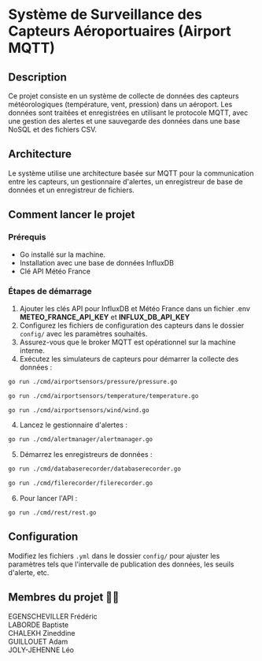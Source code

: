 # Système de Surveillance des Capteurs Aéroportuaires (Airport MQTT)

## Description
Ce projet consiste en un système de collecte de données des capteurs météorologiques (température, vent, pression) dans un aéroport. Les données sont traitées et enregistrées en utilisant le protocole MQTT, avec une gestion des alertes et une sauvegarde des données dans une base NoSQL et des fichiers CSV.

## Architecture
Le système utilise une architecture basée sur MQTT pour la communication entre les capteurs, un gestionnaire d'alertes, un enregistreur de base de données et un enregistreur de fichiers.

## Comment lancer le projet

### Prérequis
- Go installé sur la machine.
- Installation avec une base de données InfluxDB
- Clé API Météo France

### Étapes de démarrage
1. Ajouter les clés API pour InfluxDB et Météo France dans un fichier .env **METEO_FRANCE_API_KEY** et **INFLUX_DB_API_KEY**
2. Configurez les fichiers de configuration des capteurs dans le dossier `config/` avec les paramètres souhaités.
3. Assurez-vous que le broker MQTT est opérationnel sur la machine interne.
4. Exécutez les simulateurs de capteurs pour démarrer la collecte des données :

```bash
go run ./cmd/airportsensors/pressure/pressure.go
```
```bash
go run ./cmd/airportsensors/temperature/temperature.go
```
```bash
go run ./cmd/airportsensors/wind/wind.go
```

4. Lancez le gestionnaire d'alertes :

```bash
go run ./cmd/alertmanager/alertmanager.go
```

5. Démarrez les enregistreurs de données :
```bash
go run ./cmd/databaserecorder/databaserecorder.go
```
```bash
go run ./cmd/filerecorder/filerecorder.go
```

6. Pour lancer l'API :

```
go run ./cmd/rest/rest.go
```


## Configuration
Modifiez les fichiers `.yml` dans le dossier `config/` pour ajuster les paramètres tels que l'intervalle de publication des données, les seuils d'alerte, etc.


## Membres du projet :technologist:

EGENSCHEVILLER Frédéric</br>
LABORDE Baptiste</br>
CHALEKH Zineddine</br>
GUILLOUET Adam</br>
JOLY-JEHENNE Léo
